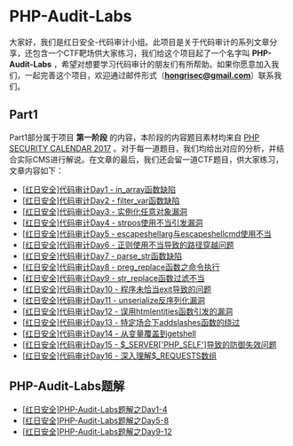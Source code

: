 # PHP-Audit-Labs

大家好，我们是红日安全-代码审计小组。此项目是关于代码审计的系列文章分享，还包含一个CTF靶场供大家练习，我们给这个项目起了一个名字叫 **PHP-Audit-Labs** ，希望对想要学习代码审计的朋友们有所帮助。如果你愿意加入我们，一起完善这个项目，欢迎通过邮件形式（**hongrisec@gmail.com**）联系我们。

## Part1

Part1部分属于项目 **第一阶段** 的内容，本阶段的内容题目素材均来自 [PHP SECURITY CALENDAR 2017](https://www.ripstech.com/php-security-calendar-2017/) 。对于每一道题目，我们均给出对应的分析，并结合实际CMS进行解说。在文章的最后，我们还会留一道CTF题目，供大家练习，文章内容如下：

* [ [红日安全]代码审计Day1 - in_array函数缺陷 ](https://github.com/hongriSec/PHP-Audit-Labs/blob/master/Part1/Day1/files/README.md) 
* [ [红日安全]代码审计Day2 - filter_var函数缺陷](https://github.com/hongriSec/PHP-Audit-Labs/blob/master/Part1/Day2/files/README.md) 
* [ [红日安全]代码审计Day3 - 实例化任意对象漏洞 ](https://github.com/hongriSec/PHP-Audit-Labs/blob/master/Part1/Day3/files/README.md) 
* [ [红日安全]代码审计Day4 - strpos使用不当引发漏洞 ](https://github.com/hongriSec/PHP-Audit-Labs/blob/master/Part1/Day4/files/README.md) 
* [ [红日安全]代码审计Day5 - escapeshellarg与escapeshellcmd使用不当 ](https://github.com/hongriSec/PHP-Audit-Labs/blob/master/Part1/Day5/files/README.md) 
* [ [红日安全]代码审计Day6 - 正则使用不当导致的路径穿越问题 ](https://github.com/hongriSec/PHP-Audit-Labs/blob/master/Part1/Day6/files/README.md) 
* [ [红日安全]代码审计Day7 - parse_str函数缺陷 ](https://github.com/hongriSec/PHP-Audit-Labs/blob/master/Part1/Day7/files/README.md) 
* [ [红日安全]代码审计Day8 - preg_replace函数之命令执行 ](https://github.com/hongriSec/PHP-Audit-Labs/blob/master/Part1/Day8/files/README.md) 
* [[红日安全]代码审计Day9 - str_replace函数过滤不当](https://github.com/hongriSec/PHP-Audit-Labs/blob/master/Part1/Day9/files/README.md) 
* [[红日安全]代码审计Day10 - 程序未恰当exit导致的问题](https://github.com/hongriSec/PHP-Audit-Labs/blob/master/Part1/Day10/files/README.md) 
* [[红日安全]代码审计Day11 - unserialize反序列化漏洞](https://github.com/hongriSec/PHP-Audit-Labs/blob/master/Part1/Day11/files/README.md) 
* [[红日安全]代码审计Day12 - 误用htmlentities函数引发的漏洞](https://github.com/hongriSec/PHP-Audit-Labs/blob/master/Part1/Day12/files/README.md) 
* [[红日安全]代码审计Day13 - 特定场合下addslashes函数的绕过](https://github.com/hongriSec/PHP-Audit-Labs/blob/master/Part1/Day13/files/README.md) 
* [[红日安全]代码审计Day14 - 从变量覆盖到getshell](https://github.com/hongriSec/PHP-Audit-Labs/blob/master/Part1/Day14/files/README.md) 
* [[红日安全]代码审计Day15 - $_SERVER['PHP_SELF']导致的防御失效问题](https://github.com/hongriSec/PHP-Audit-Labs/blob/master/Part1/Day15/files/README.md) 
* [[红日安全]代码审计Day16 - 深入理解$_REQUESTS数组](https://github.com/hongriSec/PHP-Audit-Labs/blob/master/Part1/Day16/files/README.md) 

## PHP-Audit-Labs题解

* [ [红日安全]PHP-Audit-Labs题解之Day1-4](https://github.com/hongriSec/PHP-Audit-Labs/blob/master/PHP-Audit-Labs题解/Day1-4/files/README.md) 
* [ [红日安全]PHP-Audit-Labs题解之Day5-8](https://github.com/hongriSec/PHP-Audit-Labs/blob/master/PHP-Audit-Labs题解/Day5-8/files/README.md) 
* [ [红日安全]PHP-Audit-Labs题解之Day9-12](https://github.com/hongriSec/PHP-Audit-Labs/blob/master/PHP-Audit-Labs题解/Day9-12/files/README.md) 
